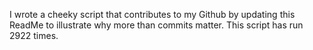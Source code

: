 I wrote a cheeky script that contributes to my Github by updating this ReadMe to illustrate why more than commits matter. This script has run 2922 times.